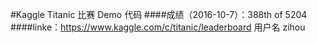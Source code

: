 #Kaggle Titanic 比赛 Demo 代码
####成绩（2016-10-7）：388th of 5204
####linke：https://www.kaggle.com/c/titanic/leaderboard  用户名 zihou
